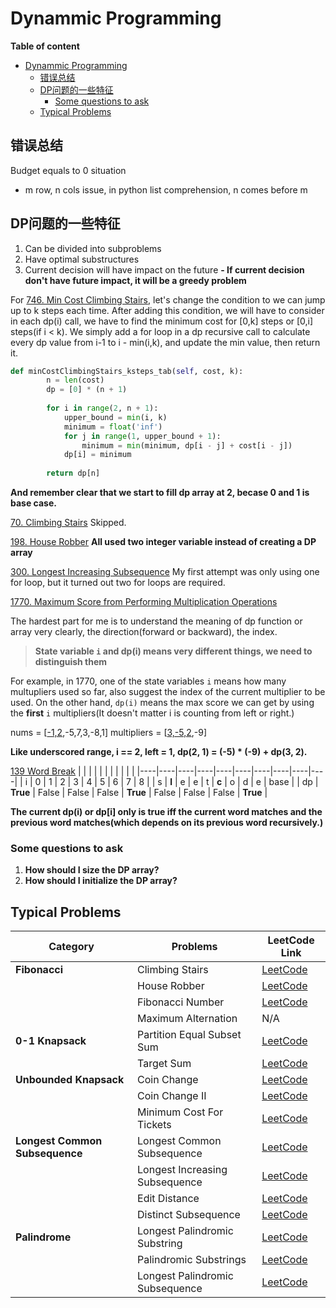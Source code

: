 # Dynammic Programming

**Table of content**
- [Dynammic Programming](#dynammic-programming)
  - [错误总结](#错误总结)
  - [DP问题的一些特征](#dp问题的一些特征)
    - [Some questions to ask](#some-questions-to-ask)
  - [Typical Problems](#typical-problems)

## 错误总结
Budget equals to 0 situation
- m row, n cols issue, in python list comprehension, n comes before m

## DP问题的一些特征
1. Can be divided into subproblems
2. Have optimal substructures
3. Current decision will have impact on the future
   **- If current decision don't have future impact, it will be a greedy problem**


For [746. Min Cost Climbing Stairs](https://leetcode.com/problems/min-cost-climbing-stairs/description/), let's change the condition to we can jump up to k steps each time. 
After adding this condition, we will have to consider in each dp(i) call, we have to find the minimum cost for [0,k] steps or [0,i] steps(if i < k). We simply add a for loop in a dp recursive call to calculate every dp value from i-1 to i - min(i,k), and update the min value, then return it.
```python
def minCostClimbingStairs_ksteps_tab(self, cost, k):
        n = len(cost)
        dp = [0] * (n + 1)
        
        for i in range(2, n + 1):
            upper_bound = min(i, k)
            minimum = float('inf')
            for j in range(1, upper_bound + 1):
                minimum = min(minimum, dp[i - j] + cost[i - j])
            dp[i] = minimum
        
        return dp[n]
```
**And remember clear that we start to fill dp array at 2, becase 0 and 1 is base case.**

[70. Climbing Stairs](https://leetcode.com/problems/climbing-stairs/description/)
Skipped.

[198. House Robber](https://leetcode.com/problems/house-robber/description/)
**All used two integer variable instead of creating a DP array**

[300. Longest Increasing Subsequence](https://leetcode.com/problems/longest-increasing-subsequence/description/)
My first attempt was only using one for loop, but it turned out two for loops are required. 

[1770. Maximum Score from Performing Multiplication Operations](https://leetcode.com/problems/maximum-score-from-performing-multiplication-operations/)

The hardest part for me is to understand the meaning of dp function or array very clearly, the direction(forward or backward), the index.

> **State variable `i` and dp(i) means very different things, we need to distinguish them**

For example, in 1770, one of the state variables `i` means how many multupliers used so far, also suggest the index of the current multiplier to be used. On the other hand, `dp(i)` means the max score we can get by using the **first** `i` multipliers(It doesn't matter i is counting from left or right.)

nums = [<u>-1,2</u>,-5,7,3,-8,1]
multipliers = [<u>3,-5,2</u>,-9]

**Like underscored range, i == 2, left = 1, dp(2, 1) = (-5) * (-9) + dp(3, 2).**

[139 Word Break](./139_word_break.py)
|    |    |    |    |    |    |    |    |    |    |
|----|----|----|----|----|----|----|----|----|----|
| i  |  0 |  1 |  2 |  3 |  4 |  5 |  6 |  7 |  8 |
| s  | **l** |  e |  e |  t | **c** |  o |  d |  e | base |
| dp | **True** | False | False | False | **True** | False | False | False | **True** |

**The current dp(i) or dp[i] only is true iff the current word matches and the previous word matches(which depends on its previous word recursively.)**

### Some questions to ask

1. **How should I size the DP array?**
2. **How should I initialize the DP array?**

## Typical Problems

| Category                      | Problems                               | LeetCode Link                                               |
|-------------------------------|----------------------------------------|-------------------------------------------------------------|
| **Fibonacci**                  | Climbing Stairs                        | [LeetCode](https://leetcode.com/problems/climbing-stairs)    |
|                               | House Robber                           | [LeetCode](https://leetcode.com/problems/house-robber)       |
|                               | Fibonacci Number                       | [LeetCode](https://leetcode.com/problems/fibonacci-number)   |
|                               | Maximum Alternation                    | N/A                                                         |
| **0-1 Knapsack**               | Partition Equal Subset Sum             | [LeetCode](https://leetcode.com/problems/partition-equal-subset-sum) |
|                               | Target Sum                             | [LeetCode](https://leetcode.com/problems/target-sum)         |
| **Unbounded Knapsack**         | Coin Change                            | [LeetCode](https://leetcode.com/problems/coin-change)        |
|                               | Coin Change II                         | [LeetCode](https://leetcode.com/problems/coin-change-2)      |
|                               | Minimum Cost For Tickets               | [LeetCode](https://leetcode.com/problems/minimum-cost-for-tickets) |
| **Longest Common Subsequence** | Longest Common Subsequence             | [LeetCode](https://leetcode.com/problems/longest-common-subsequence) |
|                               | Longest Increasing Subsequence         | [LeetCode](https://leetcode.com/problems/longest-increasing-subsequence) |
|                               | Edit Distance                          | [LeetCode](https://leetcode.com/problems/edit-distance)      |
|                               | Distinct Subsequence                   | [LeetCode](https://leetcode.com/problems/distinct-subsequences) |
| **Palindrome**                 | Longest Palindromic Substring          | [LeetCode](https://leetcode.com/problems/longest-palindromic-substring) |
|                               | Palindromic Substrings                 | [LeetCode](https://leetcode.com/problems/palindromic-substrings) |
|                               | Longest Palindromic Subsequence        | [LeetCode](https://leetcode.com/problems/longest-palindromic-subsequence) |

